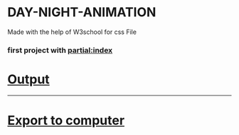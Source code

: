 # DAY-NIGHT-ANIMATION
Made with the help of W3school for css File

### first project with [partial:index]()

# [Output](https://madhav2108.github.io/DAY-NIGHT-ANIMATION/)
---
# [Export to computer](https://codeload.github.com/Madhav2108/DAY-NIGHT-ANIMATION/zip/master)

